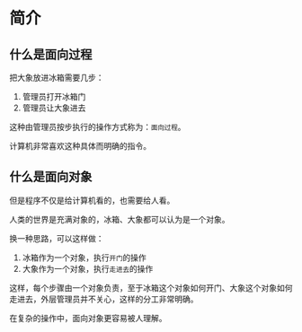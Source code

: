 # 简介

## 什么是面向过程

把大象放进冰箱需要几步：

1. 管理员打开冰箱门
2. 管理员让大象进去

这种由管理员按步执行的操作方式称为：`面向过程`。

计算机非常喜欢这种具体而明确的指令。

## 什么是面向对象

但是程序不仅是给计算机看的，也需要给人看。

人类的世界是充满对象的，冰箱、大象都可以认为是一个对象。

换一种思路，可以这样做：

1. 冰箱作为一个对象，执行`开门`的操作
2. 大象作为一个对象，执行`走进去`的操作

这样，每个步骤由一个对象负责，至于冰箱这个对象如何开门、大象这个对象如何走进去，外层管理员并不关心，这样的分工非常明确。

在复杂的操作中，面向对象更容易被人理解。
